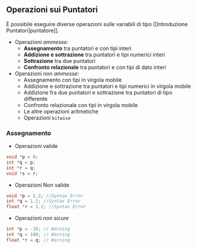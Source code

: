 ## Operazioni sui Puntatori

È possibile eseguire diverse operazioni sulle variabili di tipo [[Introduzione Puntatori|puntatore]].
- Operazioni *ammesse*:
	- **Assegnamento** tra puntatori e con tipi interi
	- **Addizione e sottrazione** tra puntatori e tipi numerici interi
	- **Sottrazione** tra due puntatori
	- **Confronto relazionale** tra puntatori e con tipi di dato interi
- Operazioni *non ammesse*:
	- Assegnamento con tipi in virgola mobile
	- Addizione e sottrazione tra puntatori e tipi numerici in virgola mobile
	- Addizione fra due puntatori e sottrazione tra puntatori di tipo differente
	- Confronto relazionale con tipi in virgola mobile
	- Le altre operazioni aritmetiche
	- Operazioni `bitwise`

### Assegnamento
- Operazioni valide
```c
void *p = 0;
int *q = p;
int *r = q;
void *s = r;
```
- Operazioni Non valide
```c
void *p = 1.2; //Syntax Error
int *q = 1.2; //Syntax Error
float *r = 1.2; //Syntax Error
```
- Operazioni *non sicure*
```c
int *p = -10; // Warning
int *q = 100; // Warning
float *r = q; // Warning
```